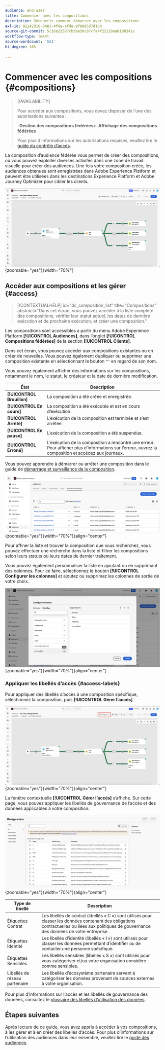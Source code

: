 ```yaml
---
audience: end-user
title: Commencer avec les compositions
description: Découvrir comment démarrer avec les compositions
exl-id: 92142d16-3483-4f6e-afde-9f88d5d7d1c4
source-git-commit: 5c16e22587cbbbe5bc87cfa4f22210aa8108341c
workflow-type: tm+mt
source-wordcount: '551'
ht-degree: 16%

---
```


# Commencer avec les compositions {#compositions}

>[!AVAILABILITY]
>
>Pour accéder aux compositions, vous devez disposer de l’une des autorisations suivantes :
>
>-**Gestion des compositions fédérées**
>&#x200B;>-**Affichage des compositions fédérées**
>
>Pour plus d’informations sur les autorisations requises, veuillez lire le [guide du contrôle d’accès](/help/governance-privacy-security/access-control.md).

La composition d’audience fédérée vous permet de créer des compositions, où vous pouvez exploiter diverses activités dans une zone de travail visuelle pour créer des audiences. Une fois votre composition créée, les audiences obtenues sont enregistrées dans Adobe Experience Platform et peuvent être utilisées dans les destinations Experience Platform et Adobe Journey Optimizer pour cibler les clients.

![Un exemple de workflow de composition s’affiche dans la composition d’audiences fédérées.](assets/gs-compositions/composition-example.png){zoomable="yes"}{width="70%"}

## Accéder aux compositions et les gérer {#access}

>[!CONTEXTUALHELP]
>id="dc_composition_list"
>title="Compositions"
>abstract="Dans cet écran, vous pouvez accéder à la liste complète des compositions, vérifier leur statut actuel, les dates de dernière exécution et de prochaine exécution, et créer une composition."

Les compositions sont accessibles à partir du menu Adobe Experience Platform **[!UICONTROL Audiences]**, dans l’onglet **[!UICONTROL Compositions fédérées]** de la section **[!UICONTROL Clients]**.

Dans cet écran, vous pouvez accéder aux compositions existantes ou en créer de nouvelles. Vous pouvez également dupliquer ou supprimer une composition existante en sélectionnant le bouton ![trois points de suspension](/help/assets/icons/more.png) en regard de son nom.

Vous pouvez également afficher des informations sur les compositions, notamment le nom, le statut, le créateur et la date de dernière modification.

| État | Description |
| ------ | ----------- |
| **[!UICONTROL Brouillon]** | La composition a été créée et enregistrée. |
| **[!UICONTROL En cours]** | La composition a été exécutée et est en cours d’exécution. |
| **[!UICONTROL Arrêté]** | L’exécution de la composition est terminée et s’est arrêtée. |
| **[!UICONTROL En pause]** | L’exécution de la composition a été suspendue. |
| **[!UICONTROL Erroné]** | L’exécution de la composition a rencontré une erreur. Pour afficher plus d’informations sur l’erreur, ouvrez la composition et accédez aux journaux. |

Vous pouvez apprendre à démarrer ou arrêter une composition dans le guide de [démarrage et surveillance de la composition](./start-monitor-composition.md).

![Une liste des compositions disponibles s’affiche.](assets/gs-compositions/compositions-list.png){zoomable="yes"}{width="70%"}{align="center"}

Pour affiner la liste et trouver la composition que vous recherchez, vous pouvez effectuer une recherche dans la liste et filtrer les compositions selon leurs statuts ou leurs dates de dernier traitement.

Vous pouvez également personnaliser la liste en ajoutant ou en supprimant des colonnes. Pour ce faire, sélectionnez le bouton **[!UICONTROL Configurer les colonnes]** et ajoutez ou supprimez les colonnes de sortie de votre choix.

![Une liste des colonnes disponibles que vous pouvez ajouter à la page de navigation des compositions s’affiche.](assets/gs-compositions/compositions-columns.png){zoomable="yes"}{width="70%"}{align="center"}

### Appliquer les libellés d’accès {#access-labels}

Pour appliquer des libellés d’accès à une composition spécifique, sélectionnez la composition, puis **[!UICONTROL Gérer l’accès]**.

![Le bouton « Gérer l’accès » est mis en surbrillance dans la zone de travail de composition.](assets/gs-compositions/select-manage-access.png){zoomable="yes"}{width="70%"}{align="center"}

La fenêtre contextuelle **[!UICONTROL Gérer l’accès]** s’affiche. Sur cette page, vous pouvez appliquer les libellés de gouvernance de l’accès et des données applicables à votre composition.

![ La fenêtre contextuelle Gérer l’accès s’affiche. Vous voyez ici une liste de tous les libellés disponibles que vous pouvez appliquer à la composition.](assets/gs-compositions/manage-access.png){zoomable="yes"}{width="70%"}{align="center"}

| Type de libellé | Description |
| ---------- | ----------- |
| Étiquettes Contrat | Les libellés de contrat (libellés « C ») sont utilisés pour classer les données contenant des obligations contractuelles ou liées aux politiques de gouvernance des données de votre entreprise. |
| Étiquettes Identité | Les libellés d’identité (libellés « I ») sont utilisés pour classer les données permettant d’identifier ou de contacter une personne spécifique. |
| Étiquettes Sensibles | Les libellés sensibles (libellés « S ») sont utilisés pour vous catégoriser et/ou votre organisation considère comme sensibles. |
| Libellés de réseau partenaire | Les libellés d’écosystème partenaire servent à catégoriser les données provenant de sources externes à votre organisation. |

Pour plus d’informations sur l’accès et les libellés de gouvernance des données, consultez le [glossaire des libellés d’utilisation des données](https://experienceleague.adobe.com/en/docs/experience-platform/data-governance/labels/reference).

## Étapes suivantes

Après lecture de ce guide, vous avez appris à accéder à vos compositions, à les gérer et à en créer des libellés d’accès. Pour plus d’informations sur l’utilisation des audiences dans leur ensemble, veuillez lire le [guide des audiences](../start/audiences.md).
